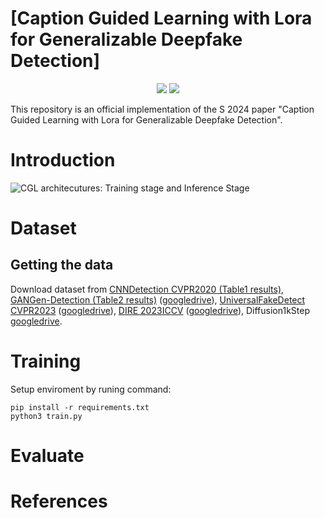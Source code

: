 # **[Caption Guided Learning with Lora for Generalizable Deepfake Detection]**

<p align="center">
<img src="https://img.shields.io/aur/last-modified/google-chrome">
<img src="https://img.shields.io/badge/Author-Y--Hop.Nguyen-red"> 
</p>

This repository is an official implementation of the S 2024 paper "Caption Guided Learning with Lora for Generalizable Deepfake Detection".


# Introduction

![CGL architecutures: Training stage and Inference Stage ](assets/overall_architecture.svg)

# Dataset

## Getting the data

Download dataset from [CNNDetection CVPR2020 (Table1 results)](https://github.com/peterwang512/CNNDetection), [GANGen-Detection (Table2 results)](https://github.com/chuangchuangtan/GANGen-Detection) ([googledrive](https://drive.google.com/drive/folders/11E0Knf9J1qlv2UuTnJSOFUjIIi90czSj?usp=sharing)), [UniversalFakeDetect CVPR2023](https://github.com/Yuheng-Li/UniversalFakeDetect) ([googledrive](https://drive.google.com/drive/folders/1nkCXClC7kFM01_fqmLrVNtnOYEFPtWO-?usp=drive_link)), [DIRE 2023ICCV](https://github.com/ZhendongWang6/DIRE) ([googledrive](https://drive.google.com/drive/folders/1jZE4hg6SxRvKaPYO_yyMeJN_DOcqGMEf?usp=sharing)), Diffusion1kStep [googledrive](https://drive.google.com/drive/folders/14f0vApTLiukiPvIHukHDzLujrvJpDpRq?usp=sharing).




# Training

Setup enviroment by runing command: 
```
pip install -r requirements.txt
python3 train.py
```


# Evaluate

# References

